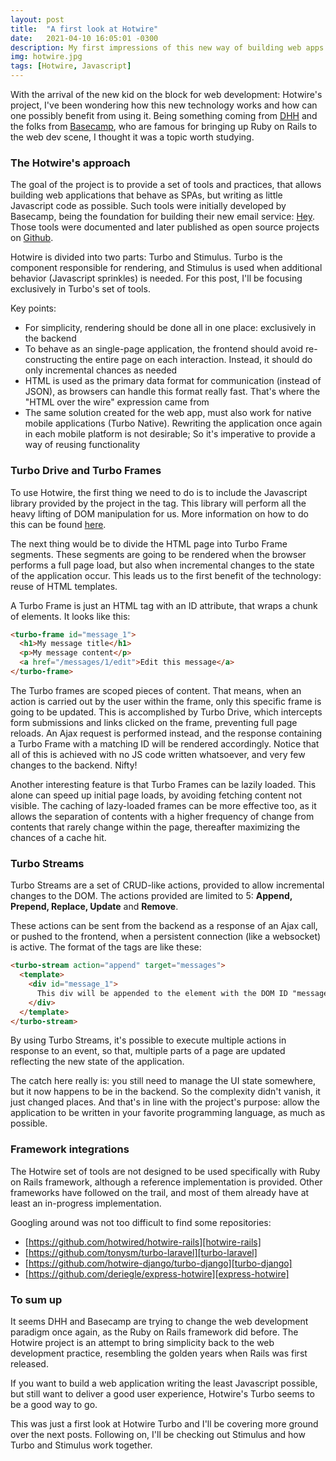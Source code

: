 ```yaml
---
layout: post
title:  "A first look at Hotwire"
date:   2021-04-10 16:05:01 -0300
description: My first impressions of this new way of building web apps
img: hotwire.jpg
tags: [Hotwire, Javascript]
---
```


With the arrival of the new kid on the block for web development: Hotwire's project, I've been wondering how this new technology works and how can one possibly benefit from using it. Being something coming from [DHH][twitter-dhh] and the folks from [Basecamp][basecamp], who are famous for bringing up Ruby on Rails to the web dev scene, I thought it was a topic worth studying.

### The Hotwire's approach

The goal of the project is to provide a set of tools and practices, that allows building web applications that behave as SPAs, but writing as little Javascript code as possible. Such tools were initially developed by Basecamp, being the foundation for building their new email service: [Hey][hey]. Those tools were documented and later published as open source projects on [Github][hotwire-site].

Hotwire is divided into two parts: Turbo and Stimulus. Turbo is the component responsible for rendering, and Stimulus is used when additional behavior (Javascript sprinkles) is needed. For this post, I'll be focusing exclusively in Turbo's set of tools.

Key points:

* For simplicity, rendering should be done all in one place: exclusively in the backend
* To behave as an single-page application, the frontend should avoid re-constructing the entire page on each interaction. Instead, it should do only incremental chances as needed
* HTML is used as the primary data format for communication (instead of JSON), as browsers can handle this format really fast. That's where the "HTML over the wire" expression came from
* The same solution created for the web app, must also work for native mobile applications (Turbo Native). Rewriting the application once again in each mobile platform is not desirable; So it's imperative to provide a way of reusing functionality

### Turbo Drive and Turbo Frames

To use Hotwire, the first thing we need to do is to include the Javascript library provided by the project in the <head> tag. This library will perform all the heavy lifting of DOM manipulation for us. More information on how to do this can be found [here][turbo-installing].

The next thing would be to divide the HTML page into Turbo Frame segments. These segments are going to be rendered when the browser performs a full page load, but also when incremental changes to the state of the application occur.
This leads us to the first benefit of the technology: reuse of HTML templates.

A Turbo Frame is just an HTML tag with an ID attribute, that wraps a chunk of elements. It looks like this:

```html
<turbo-frame id="message_1">
  <h1>My message title</h1>
  <p>My message content</p>
  <a href="/messages/1/edit">Edit this message</a>
</turbo-frame>
```

The Turbo frames are scoped pieces of content. That means, when an action is carried out by the user within the frame, only this specific frame is going to be updated. This is accomplished by Turbo Drive, which intercepts form submissions and links clicked on the frame, preventing full page reloads. An Ajax request is performed instead, and the response containing a Turbo Frame with a matching ID will be rendered accordingly. Notice that all of this is achieved with no JS code written whatsoever, and very few changes to the backend. Nifty!

Another interesting feature is that Turbo Frames can be lazily loaded. This alone can speed up initial page loads, by avoiding fetching content not visible.
The caching of lazy-loaded frames can be more effective too, as it allows the separation of contents with a higher frequency of change from contents that rarely change within the page, thereafter maximizing the chances of a cache hit.

### Turbo Streams

Turbo Streams are a set of CRUD-like actions, provided to allow incremental changes to the DOM. The actions provided are limited to 5: **Append, Prepend, Replace, Update** and **Remove**.

These actions can be sent from the backend as a response of an Ajax call, or pushed to the frontend, when a persistent connection (like a websocket) is active. The format of the tags are like these:

```html
<turbo-stream action="append" target="messages">
  <template>
    <div id="message_1">
      This div will be appended to the element with the DOM ID "messages".
    </div>
  </template>
</turbo-stream>
```

By using Turbo Streams, it's possible to execute multiple actions in response to an event, so that, multiple parts of a page are updated reflecting the new state of the application.

The catch here really is: you still need to manage the UI state somewhere, but it now happens to be in the backend. So the complexity didn't vanish, it just changed places. And that's in line with the project's purpose: allow the application to be written in your favorite programming language, as much as possible.

### Framework integrations

The Hotwire set of tools are not designed to be used specifically with Ruby on Rails framework, although a reference implementation is provided.
Other frameworks have followed on the trail, and most of them already have at least an in-progress implementation.

Googling around was not too difficult to find some repositories:

* [https://github.com/hotwired/hotwire-rails][hotwire-rails]
* [https://github.com/tonysm/turbo-laravel][turbo-laravel]
* [https://github.com/hotwire-django/turbo-django][turbo-django]
* [https://github.com/deriegle/express-hotwire][express-hotwire]

### To sum up

It seems DHH and Basecamp are trying to change the web development paradigm once again, as the Ruby on Rails framework did before.
The Hotwire project is an attempt to bring simplicity back to the web development practice, resembling the golden years when Rails was first released.

If you want to build a web application writing the least Javascript possible, but still want to deliver a good user experience, Hotwire's Turbo seems to be a good way to go.

This was just a first look at Hotwire Turbo and I'll be covering more ground over the next posts. Following on, I'll be checking out Stimulus and how Turbo and Stimulus work together.

[twitter-dhh]: https://twitter.com/dhh/status/1341420143239450624?lang=en
[basecamp]: https://basecamp.com
[hey]: https://hey.com
[hotwire-site]: https://hotwire.dev
[turbo-installing]: https://turbo.hotwire.dev/handbook/installing
[hotwire-rails]: https://github.com/hotwired/hotwire-rails
[turbo-laravel]: https://github.com/tonysm/turbo-laravel
[turbo-django]: https://github.com/hotwire-django/turbo-django
[express-hotwire]: https://github.com/deriegle/express-hotwire
